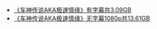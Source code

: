 * [《车神传说AKA极速情缘》有字幕共3.09GB](http://op.sbb.zone:8889/index.php?explorer/share/file&hash=bb86v2QyE3125HOKGKLpdRL3XECyePkCdokq-m68cp-P3d0BI5FiRckvcsWsrQnp2kS9gNaFVwETWfFf1O3pISvjD1Rrq_dAe9SYjBJo6YhCLvLvVo2_wcZHtS6h0DfnsWPZntVg_L-YEg&name=%E3%80%8A%E8%BD%A6%E7%A5%9E%E4%BC%A0%E8%AF%B4AKA%E6%9E%81%E9%80%9F%E6%83%85%E7%BC%98%E3%80%8B%E6%9C%89%E5%AD%97%E5%B9%95%E5%85%B13.09GB.7z)                 
* [《车神传说AKA极速情缘》无字幕1080p共13.61GB](http://op.sbb.zone:8889/#s/6T3c225Q)                 

